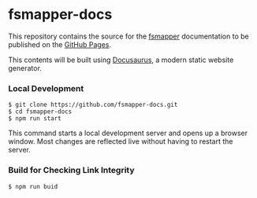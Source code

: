 # fsmapper-docs

This repository contains the source for the [fsmapper](https://github.com/opiopan/fsmapper) documentation to be published on the [GitHub Pages](https://opiopan.github.io/fsmapper-docs/).

This contents will be built using [Docusaurus](https://docusaurus.io/), a modern static website generator.

### Local Development

```
$ git clone https://github.com/fsmapper-docs.git
$ cd fsmapper-docs
$ npm run start
```

This command starts a local development server and opens up a browser window. Most changes are reflected live without having to restart the server.

### Build for Checking Link Integrity
```
$ npm run buid
```
